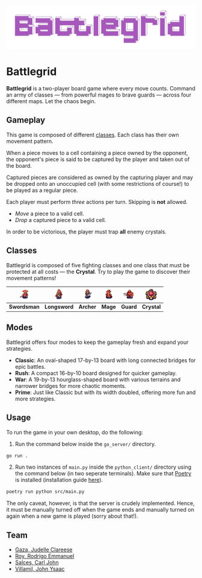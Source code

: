 ![logo](python_client/src/assets/logo.png)
# Battlegrid
**Battlegrid** is a two-player board game where every move counts. Command an army of classes — from powerful mages to brave guards — across four different maps. Let the chaos begin.

## Gameplay
This game is composed of different [classes](#classes). Each class has their own movement pattern.

When a piece moves to a cell containing a piece owned by the opponent, the opponent's piece is said to be captured by the player and taken out of the board.

Captured pieces are considered as owned by the capturing player and may be dropped onto an unoccupied cell (with some restrictions of course!) to be played as a regular piece.

Each player must perform _three_ actions per turn. Skipping is **not** allowed.
+ _Move_ a piece to a valid cell.
+ _Drop_ a captured piece to a valid cell.

In order to be victorious, the player must trap **all** enemy crystals.

## Classes
Battlegrid is composed of five fighting classes and one class that must be protected at all costs — the **Crystal**. Try to play the game to discover their movement patterns!

| ![swordsman](python_client/src/assets/swordsman.png) | ![longsword](python_client/src/assets/longsword.png) | ![archer](python_client/src/assets/archer.png) | ![mage](python_client/src/assets/mage.png) | ![guard](python_client/src/assets/guard.png) | ![crystal](python_client/src/assets/crystal.png) |
|:---------------------------------------------------:|:---------------------------------------------------:|:----------------------------------------------:|:------------------------------------------:|:------------------------------------------:|:-----------------------------------------------:|
| **Swordsman**                                       | **Longsword**                                       | **Archer**                                     | **Mage**                                   | **Guard**                                   | **Crystal**                                    |

## Modes
Battlegrid offers four modes to keep the gameplay fresh and expand your strategies.
+ **Classic**: An oval-shaped 17-by-13 board with long connected bridges for epic battles.
+ **Rush**: A compact 16-by-10 board designed for quicker gameplay.
+ **War**: A 19-by-13 hourglass-shaped board with various terrains and narrower bridges for more chaotic moments.
+ **Prime**: Just like Classic but with its width doubled, offering more fun and more strategies.

## Usage
To run the game in your own desktop, do the following:

1. Run the command below inside the `go_server/` directory.
```bash
go run .
```

2. Run two instances of `main.py` inside the `python_client/` directory using the command below (in two seperate terminals). Make sure that [Poetry](https://python-poetry.org/) is installed (installation guide [here](https://python-poetry.org/docs/#installing-with-pipx)).
```bash
poetry run python src/main.py
```

The only caveat, however, is that the server is crudely implemented. Hence, it must be manually turned off when the game ends and manually turned on again when a new game is played (sorry about that!).

## Team
+ [Gaza, Judelle Clareese](https://github.com/ElleDiablo)
+ [Roy, Rodrigo Emmanuel](https://github.com/reofficial)
+ [Salces, Carl John](https://github.com/rue-22)
+ [Villamil, John Ysaac](https://github.com/LigsQt)

